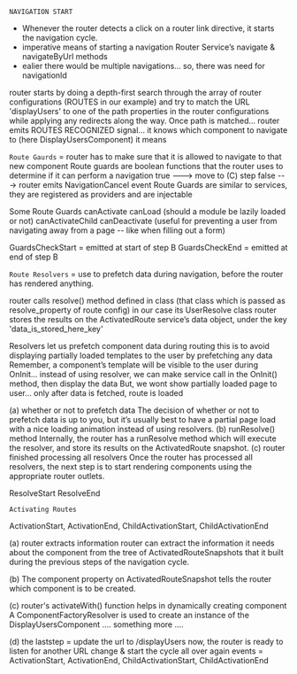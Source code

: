`NAVIGATION START`
- Whenever the router detects a click on a router link directive, it starts the navigation cycle.
- imperative means of starting a navigation
  Router Service’s navigate & navigateByUrl methods
- ealier there would be multiple navigations... so, there was need for navigationId

router starts by doing a depth-first search through the array of router configurations (ROUTES in our example)
and try to match the URL 'displayUsers' to one of the path properties in the router configurations
  while applying any redirects along the way.
Once path is matched...
  router emits ROUTES RECOGNIZED signal... it knows which component to navigate to (here DisplayUsersComponent)
  it means

`Route Gaurds` = router has to make sure that it is allowed to navigate to that new component
  Route guards are boolean functions that the router uses to determine if it can perform a navigation
    true ---> move to (C) step
    false ---> router emits NavigationCancel event
  Route Guards are similar to services, they are registered as providers and are injectable

  Some Route Guards
    canActivate
    canLoad (should a module be lazily loaded or not)
    canActivateChild
    canDeactivate (useful for preventing a user from navigating away from a page -- like when filling out a form)

  GuardsCheckStart = emitted at start of step B
  GuardsCheckEnd = emitted at end of step B


`Route Resolvers` = use to prefetch data during navigation, before the router has rendered anything.

  router calls resolve() method defined in class (that class which is passed as resolve_property of route config)
    in our case its UserResolve class
  router stores the results on the ActivatedRoute service’s data object, under the key 'data_is_stored_here_key'

  Resolvers let us prefetch component data during routing
    this is to avoid displaying partially loaded templates to the user by prefetching any data
    Remember, a component’s template will be visible to the user during OnInit...
    instead of using resolver, we can make service call in the OnInit() method, then display the data
    But, we wont show partially loaded page to user... only after data is fetched, route is loaded

  (a) whether or not to prefetch data
      The decision of whether or not to prefetch data is up to you, but it’s usually best to have a partial page load with a nice loading animation instead of using resolvers.
  (b) runResolve() method
      Internally, the router has a runResolve method which will execute the resolver, and store its results on the ActivatedRoute snapshot.
  (c) router finished processing all resolvers
      Once the router has processed all resolvers, the next step is to start rendering components using the appropriate router outlets.

  ResolveStart
  ResolveEnd

`Activating Routes`

ActivationStart, ActivationEnd, ChildActivationStart, ChildActivationEnd

(a) router extracts information
  router can extract the information it needs about the component from the tree of ActivatedRouteSnapshots that it built during the previous steps of the navigation cycle.

(b) The component property on ActivatedRouteSnapshot tells the router which component is to be created.

(c) router's activateWith() function
    helps in dynamically creating component
    A ComponentFactoryResolver is used to create an instance of the DisplayUsersComponent
    .... something more ....

(d) the laststep = update the url to /displayUsers
    now, the router is ready to listen for another URL change & start the cycle all over again
    events    =   ActivationStart, ActivationEnd, ChildActivationStart, ChildActivationEnd